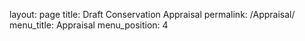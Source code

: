 layout: page
title: Draft Conservation Appraisal
permalink: /Appraisal/
menu_title: Appraisal
menu_position: 4
